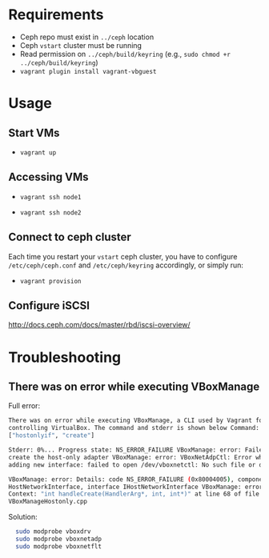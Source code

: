 # Requirements

- Ceph repo must exist in `../ceph` location
- Ceph `vstart` cluster must be running
- Read permission on  `../ceph/build/keyring`
  (e.g., `sudo chmod +r ../ceph/build/keyring`)
- `vagrant plugin install vagrant-vbguest`

# Usage

## Start VMs

- `vagrant up`

## Accessing VMs

- `vagrant ssh node1`

- `vagrant ssh node2`

## Connect to ceph cluster

Each time you restart your `vstart` ceph cluster, you have to
configure `/etc/ceph/ceph.conf` and `/etc/ceph/keyring` accordingly, or simply run:

- `vagrant provision`

## Configure iSCSI

http://docs.ceph.com/docs/master/rbd/iscsi-overview/

# Troubleshooting

## There was on error while executing VBoxManage

Full error:
```bash
There was on error while executing VBoxManage, a CLI used by Vagrant for
controlling VirtualBox. The command and stderr is shown below Command:
["hostonlyif", "create"]

Stderr: 0%... Progress state: NS_ERROR_FAILURE VBoxManage: error: Failed to
create the host-only adapter VBoxManage: error: VBoxNetAdpCtl: Error while
adding new interface: failed to open /dev/vboxnetctl: No such file or directory

VBoxManage: error: Details: code NS_ERROR_FAILURE (0x80004005), component
HostNetworkInterface, interface IHostNetworkInterface VBoxManage: error:
Context: "int handleCreate(HandlerArg*, int, int*)" at line 68 of file
VBoxManageHostonly.cpp
```

Solution:

```bash
  sudo modprobe vboxdrv
  sudo modprobe vboxnetadp
  sudo modprobe vboxnetflt
```